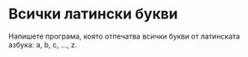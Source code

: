 # Всички латински букви
Напишете програма, която отпечатва всички букви от латинската азбука: a, b, c, …, z.
